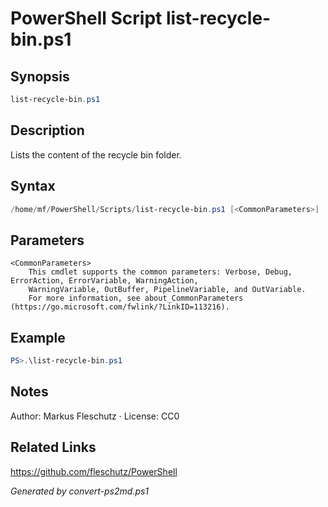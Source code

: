 # PowerShell Script list-recycle-bin.ps1

## Synopsis
```powershell
list-recycle-bin.ps1
```

## Description
Lists the content of the recycle bin folder.

## Syntax
```powershell
/home/mf/PowerShell/Scripts/list-recycle-bin.ps1 [<CommonParameters>]
```

## Parameters

```
<CommonParameters>
    This cmdlet supports the common parameters: Verbose, Debug, ErrorAction, ErrorVariable, WarningAction, 
    WarningVariable, OutBuffer, PipelineVariable, and OutVariable.
    For more information, see about_CommonParameters (https://go.microsoft.com/fwlink/?LinkID=113216).
```

## Example
```powershell
PS>.\list-recycle-bin.ps1
```


## Notes
Author: Markus Fleschutz · License: CC0

## Related Links
https://github.com/fleschutz/PowerShell

*Generated by convert-ps2md.ps1*
